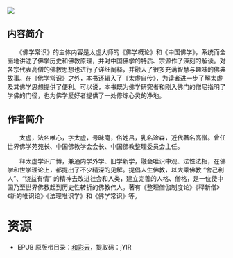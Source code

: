 ![](http://img3m7.ddimg.cn/60/14/23477217-1_u_1.jpg)

## 内容简介

　　《佛学常识》的主体内容是太虚大师的《佛学概论》和《中国佛学》，系统而全面地讲述了佛学历史和佛教原理，并对中国佛学的特质、宗源作了深刻的解读。对各宗代表高僧的佛教思想也进行了详细阐释，并融入了很多充满智慧与趣味的佛典故事。在《佛学常识》之外，本书还辑入了《太虚自传》，为读者进一步了解太虚及其佛学思想提供了便利。可以说，本书既为佛学研究者和刚入佛门的僧尼指明了学佛的门径，也为佛学爱好者提供了一处修炼心灵的净地。

## 作者简介

　　太虚，法名唯心，字太虚，号昧庵，俗姓吕，乳名淦森，近代著名高僧。曾任世界佛学苑苑长、中国佛教学会会长、中国佛教整理委员会主任。

　　释太虚学识广博，兼通内学外学、旧学新学，融会唯识中观、法性法相，在佛学和世学理论上，都提出了不少精深的见解。提倡人生佛教，以大乘佛教 “舍己利人”、“饶益有情” 的精神去改进社会和人类，建立完善的人格、僧格，是一位使中国乃至世界佛教起到历史性转折的佛教伟人。著有《整理僧伽制度论》《释新僧》《新的唯识论》《法理唯识学》和《佛学常识》等。

# 资源

* EPUB 原版带目录：[和彩云](http://caiyun.feixin.10086.cn/dl/0n5Crj9T0uLPT)，提取码：jYIR
